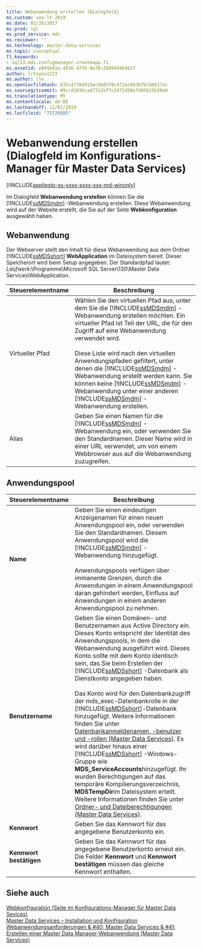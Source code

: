 ```yaml
---
title: Webanwendung erstellen (Dialogfeld)
ms.custom: seo-lt-2019
ms.date: 03/20/2017
ms.prod: sql
ms.prod_service: mds
ms.reviewer: ''
ms.technology: master-data-services
ms.topic: conceptual
f1_keywords:
- sql13.mds.configmanager.createapp.f1
ms.assetid: e045b41a-4836-47f6-8e78-2b09494b461f
author: lrtoyou1223
ms.author: lle
ms.openlocfilehash: b35c47704915ec9e85f0c4f2ac083bfb7a6017ac
ms.sourcegitcommit: 09ccd103bcad7312ef7c2471d50efd85615b59e8
ms.translationtype: MT
ms.contentlocale: de-DE
ms.lasthandoff: 11/07/2019
ms.locfileid: "73729505"
---
```

# <a name="create-web-application-dialog-box-master-data-services-configuration-manager"></a>Webanwendung erstellen (Dialogfeld im Konfigurations-Manager für Master Data Services)

[!INCLUDE[appliesto-ss-xxxx-xxxx-xxx-md-winonly](../includes/appliesto-ss-xxxx-xxxx-xxx-md-winonly.md)]

  Im Dialogfeld **Webanwendung erstellen** können Sie die [!INCLUDE[ssMDSmdm](../includes/ssmdsmdm-md.md)] -Webanwendung erstellen. Diese Webanwendung wird auf der Website erstellt, die Sie auf der Seite **Webkonfiguration** ausgewählt haben.  
  
## <a name="web-application"></a>Webanwendung  
 Der Webserver stellt den Inhalt für diese Webanwendung aus dem Ordner [!INCLUDE[ssMDSshort](../includes/ssmdsshort-md.md)] **WebApplication** im Dateisystem bereit. Dieser Speicherort wird beim Setup angegeben. Der Standardpfad lautet: *Laufwerk*:\Programme\Microsoft SQL Server\130\Master Data Services\WebApplication.  
  
|Steuerelementname|Beschreibung|  
|------------------|-----------------|  
|Virtueller Pfad|Wählen Sie den virtuellen Pfad aus, unter dem Sie die [!INCLUDE[ssMDSmdm](../includes/ssmdsmdm-md.md)] -Webanwendung erstellen möchten. Ein virtueller Pfad ist Teil der URL, die für den Zugriff auf eine Webanwendung verwendet wird.<br /><br /> Diese Liste wird nach den virtuellen Anwendungspfaden gefiltert, unter denen die [!INCLUDE[ssMDSmdm](../includes/ssmdsmdm-md.md)] -Webanwendung erstellt werden kann. Sie können keine [!INCLUDE[ssMDSmdm](../includes/ssmdsmdm-md.md)] -Webanwendung unter einer anderen [!INCLUDE[ssMDSmdm](../includes/ssmdsmdm-md.md)] -Webanwendung erstellen.|  
|Alias|Geben Sie einen Namen für die [!INCLUDE[ssMDSmdm](../includes/ssmdsmdm-md.md)] -Webanwendung ein, oder verwenden Sie den Standardnamen. Dieser Name wird in einer URL verwendet, um von einem Webbrowser aus auf die Webanwendung zuzugreifen.|  
  
## <a name="application-pool"></a>Anwendungspool  
  
|Steuerelementname|Beschreibung|  
|------------------|-----------------|  
|**Name**|Geben Sie einen eindeutigen Anzeigenamen für einen neuen Anwendungspool ein, oder verwenden Sie den Standardnamen. Diesem Anwendungspool wird die [!INCLUDE[ssMDSmdm](../includes/ssmdsmdm-md.md)] -Webanwendung hinzugefügt.<br /><br /> Anwendungspools verfügen über immanente Grenzen, durch die Anwendungen in einem Anwendungspool daran gehindert werden, Einfluss auf Anwendungen in einem anderen Anwendungspool zu nehmen.|  
|**Benutzername**|Geben Sie einen Domänen- und Benutzernamen aus Active Directory ein. Dieses Konto entspricht der Identität des Anwendungspools, in dem die Webanwendung ausgeführt wird. Dieses Konto sollte mit dem Konto identisch sein, das Sie beim Erstellen der [!INCLUDE[ssMDSshort](../includes/ssmdsshort-md.md)] -Datenbank als Dienstkonto angegeben haben.<br /><br /> Das Konto wird für den Datenbankzugriff der mds_exec-Datenbankrolle in der [!INCLUDE[ssMDSshort](../includes/ssmdsshort-md.md)]-Datenbank hinzugefügt. Weitere Informationen finden Sie unter [Datenbankanmeldenamen, -benutzer und -rollen &#40;Master Data Services&#41;](../master-data-services/database-logins-users-and-roles-master-data-services.md). Es wird darüber hinaus einer [!INCLUDE[ssMDSshort](../includes/ssmdsshort-md.md)] -Windows-Gruppe wie **MDS_ServiceAccounts**hinzugefügt. Ihr wurden Berechtigungen auf das temporäre Kompilierungsverzeichnis, **MDSTempDir**im Dateisystem erteilt. Weitere Informationen finden Sie unter [Ordner- und Dateiberechtigungen &#40;Master Data Services&#41;](../master-data-services/folder-and-file-permissions-master-data-services.md).|  
|**Kennwort**|Geben Sie das Kennwort für das angegebene Benutzerkonto ein.|  
|**Kennwort bestätigen**|Geben Sie das Kennwort für das angegebene Benutzerkonto erneut ein. Die Felder **Kennwort** und **Kennwort bestätigen** müssen das gleiche Kennwort enthalten.|  
  
## <a name="see-also"></a>Siehe auch  
 [Webkonfiguration &#40;Seite im Konfigurations-Manager für Master Data Sevices&#41;](../master-data-services/web-configuration-page-master-data-services-configuration-manager.md)   
[Master Data Services – Installation und Konfiguration](../master-data-services/master-data-services-installation-and-configuration.md) [Webanwendungsanforderungen & #40; Master Data Services & #41;](../master-data-services/install-windows/web-application-requirements-master-data-services.md)   
 [Erstellen einer Master Data Manager-Webanwendung &#40;Master Data Services&#41;](../master-data-services/install-windows/create-a-master-data-manager-web-application-master-data-services.md)  
  
  
